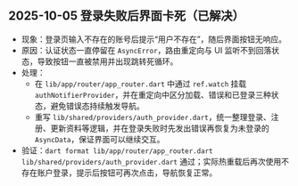 ﻿## 2025-10-05 登录失败后界面卡死（已解决）

- 现象：登录页输入不存在的账号后提示“用户不存在”，随后界面按钮无响应。
- 原因：认证状态一直停留在 `AsyncError`，路由重定向与 UI 监听不到回落状态，导致按钮一直被禁用并出现跳转死循环。
- 处理：
  - 在 `lib/app/router/app_router.dart` 中通过 `ref.watch` 挂载 `authNotifierProvider`，并在重定向中区分加载、错误和已登录三种状态，避免错误态持续触发导航。
  - 重写 `lib/shared/providers/auth_provider.dart`，统一整理登录、注册、更新资料等逻辑，并在登录失败时先发出错误再恢复为未登录的 `AsyncData`，保证界面可以继续交互。
- 验证：`dart format lib/app/router/app_router.dart lib/shared/providers/auth_provider.dart` 通过；实际热重载后再次使用不存在账户登录，提示后按钮可再次点击，导航恢复正常。
